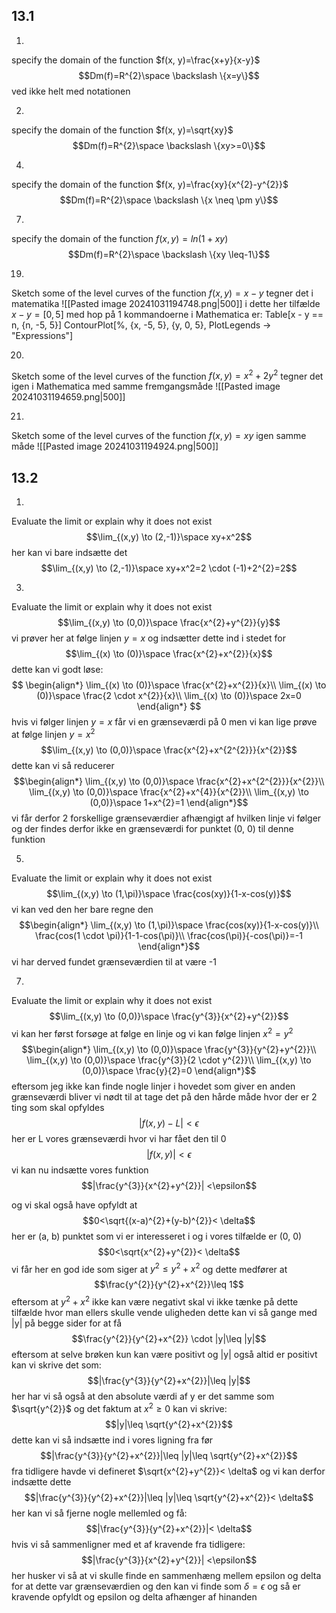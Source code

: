 ## 13.1
1)
specify the domain of the function $f(x, y)=\frac{x+y}{x-y}$
$$Dm(f)=R^{2}\space \backslash \{x=y\}$$
ved ikke helt med notationen

2)
specify the domain of the function $f(x, y)=\sqrt{xy}$
$$Dm(f)=R^{2}\space \backslash \{xy>=0\}$$

4)
specify the domain of the function $f(x, y)=\frac{xy}{x^{2}-y^{2}}$ 
$$Dm(f)=R^{2}\space \backslash \{x \neq \pm y\}$$

7)
specify the domain of the function $f(x, y)=ln(1+xy)$
$$Dm(f)=R^{2}\space \backslash \{xy \leq-1\}$$


19)
Sketch some of the level curves of the function $f(x,y)=x-y$
tegner det i matematika 
![[Pasted image 20241031194748.png|500]]
i dette her tilfælde $x-y=[0,5]$ med hop på 1
kommandoerne i Mathematica er:
Table\[x - y == n, {n, -5, 5}]
ContourPlot\[%, {x, -5, 5}, {y, 0, 5}, PlotLegends -> "Expressions"]


20)
Sketch some of the level curves of the function $f(x,y)=x^{2}+2y^{2}$
tegner det igen i Mathematica med samme fremgangsmåde
![[Pasted image 20241031194659.png|500]]

21)
Sketch some of the level curves of the function $f(x,y)=xy$
igen samme måde
![[Pasted image 20241031194924.png|500]]


## 13.2

1)
Evaluate the limit or explain why it does not exist 
$$\lim_{(x,y) \to (2,-1)}\space xy+x^2$$
her kan vi bare indsætte det
$$\lim_{(x,y) \to (2,-1)}\space xy+x^2=2 \cdot (-1)+2^{2}=2$$



3)
Evaluate the limit or explain why it does not exist 
$$\lim_{(x,y) \to (0,0)}\space \frac{x^{2}+y^{2}}{y}$$
vi prøver her at følge linjen $y=x$ og indsætter dette ind i stedet for
$$\lim_{(x) \to (0)}\space \frac{x^{2}+x^{2}}{x}$$
dette kan vi godt løse:
$$
\begin{align*}
\lim_{(x) \to (0)}\space \frac{x^{2}+x^{2}}{x}\\
\lim_{(x) \to (0)}\space \frac{2 \cdot x^{2}}{x}\\
\lim_{(x) \to (0)}\space 2x=0
\end{align*}
$$
hvis vi følger linjen $y=x$ får vi en grænseværdi på 0 men vi kan lige prøve at følge linjen $y=x^{2}$
$$\lim_{(x,y) \to (0,0)}\space \frac{x^{2}+x^{2^{2}}}{x^{2}}$$
dette kan vi så reducerer
$$\begin{align*}
\lim_{(x,y) \to (0,0)}\space \frac{x^{2}+x^{2^{2}}}{x^{2}}\\
\lim_{(x,y) \to (0,0)}\space \frac{x^{2}+x^{4}}{x^{2}}\\
\lim_{(x,y) \to (0,0)}\space 1+x^{2}=1
\end{align*}$$
vi får derfor 2 forskellige grænseværdier afhængigt af hvilken linje vi følger og der findes derfor ikke en grænseværdi for punktet (0, 0) til denne funktion

5)
Evaluate the limit or explain why it does not exist 
$$\lim_{(x,y) \to (1,\pi)}\space \frac{cos(xy)}{1-x-cos(y)}$$
vi kan ved den her bare regne den
$$\begin{align*}
\lim_{(x,y) \to (1,\pi)}\space \frac{cos(xy)}{1-x-cos(y)}\\
\frac{cos(1 \cdot \pi)}{1-1-cos(\pi)}\\
\frac{cos(\pi)}{-cos(\pi)}=-1
\end{align*}$$
vi har derved fundet grænseværdien til at være -1





7)
Evaluate the limit or explain why it does not exist 
$$\lim_{(x,y) \to (0,0)}\space \frac{y^{3}}{x^{2}+y^{2}}$$
vi kan her først forsøge at følge en linje og vi kan følge linjen $x^{2}=y^{2}$ 
$$\begin{align*}
\lim_{(x,y) \to (0,0)}\space \frac{y^{3}}{y^{2}+y^{2}}\\
\lim_{(x,y) \to (0,0)}\space \frac{y^{3}}{2 \cdot y^{2}}\\
\lim_{(x,y) \to (0,0)}\space \frac{y}{2}=0
\end{align*}$$
eftersom jeg ikke kan finde nogle linjer i hovedet som giver en anden grænseværdi bliver vi nødt til at tage det på den hårde måde hvor der er 2 ting som skal opfyldes
$$|f(x, y) -L| <\epsilon$$
her er L vores grænseværdi hvor vi har fået den til 0
$$|f(x, y)| <\epsilon$$
vi kan nu indsætte vores funktion
$$|\frac{y^{3}}{x^{2}+y^{2}}| <\epsilon$$

og vi skal også have opfyldt at
$$0<\sqrt{(x-a)^{2}+(y-b)^{2}}< \delta$$
her er (a, b) punktet som vi er interesseret i og i vores tilfælde er (0, 0)
$$0<\sqrt{x^{2}+y^{2}}< \delta$$
vi får her en god ide som siger at $y^{2}\leq y^{2}+x^{2}$ og dette medfører at 
$$\frac{y^{2}}{y^{2}+x^{2}}\leq 1$$
eftersom at $y^{2}+x^{2}$ ikke kan være negativt skal vi ikke tænke på dette tilfælde hvor man ellers skulle vende uligheden
dette kan vi så gange med |y| på begge sider for at få
$$\frac{y^{2}}{y^{2}+x^{2}} \cdot |y|\leq |y|$$
eftersom at selve brøken kun kan være positivt og |y| også altid er positivt kan vi skrive det som:
$$|\frac{y^{3}}{y^{2}+x^{2}}|\leq |y|$$
her har vi så også at den absolute værdi af y er det samme som $\sqrt{y^{2}}$ og det faktum at $x^{2} \geq 0$ kan vi skrive:
$$|y|\leq \sqrt{y^{2}+x^{2}}$$
dette kan vi så indsætte ind i vores ligning fra før
$$|\frac{y^{3}}{y^{2}+x^{2}}|\leq |y|\leq \sqrt{y^{2}+x^{2}}$$
fra tidligere havde vi defineret $\sqrt{x^{2}+y^{2}}< \delta$ og vi kan derfor indsætte dette
$$|\frac{y^{3}}{y^{2}+x^{2}}|\leq |y|\leq \sqrt{y^{2}+x^{2}}< \delta$$
her kan vi så fjerne nogle mellemled og få:
$$|\frac{y^{3}}{y^{2}+x^{2}}|< \delta$$
hvis vi så sammenligner med et af kravende fra tidligere:
$$|\frac{y^{3}}{x^{2}+y^{2}}| <\epsilon$$
her husker vi så at vi skulle finde en sammenhæng mellem epsilon og delta for at dette var grænseværdien og den kan vi finde som $\delta = \epsilon$ og så er kravende opfyldt og epsilon og delta afhænger af hinanden


